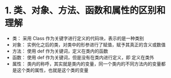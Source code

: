 # 1. 类、对象、方法、函数和属性的区别和理解
- 类： 采用 Class 作为关键字进行定义的代码块，表示的是一种类别
- 对象： 实例化之后的类，对类中的形参进行了赋值，赋予其真正的含义或数值
- 方法： 使用 def 作为关键词，定义在类内的函数
- 函数： 使用 def 作为关键词，但是没有在类内进行定义，即 定义在类外
- 属性： 类内的称呼，其实就是类内的变量，同一个类内的不同方法内的变量都是这个类的属性，也就是这个类的变量
